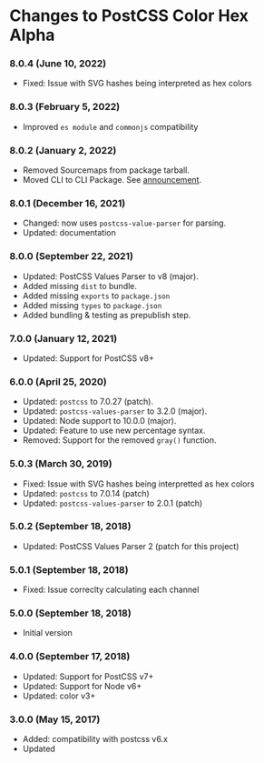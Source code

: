 # Changes to PostCSS Color Hex Alpha

### 8.0.4 (June 10, 2022)

- Fixed: Issue with SVG hashes being interpreted as hex colors

### 8.0.3 (February 5, 2022)

- Improved `es module` and `commonjs` compatibility

### 8.0.2 (January 2, 2022)

- Removed Sourcemaps from package tarball.
- Moved CLI to CLI Package. See [announcement](https://github.com/csstools/postcss-plugins/discussions/121).

### 8.0.1 (December 16, 2021)

- Changed: now uses `postcss-value-parser` for parsing.
- Updated: documentation

### 8.0.0 (September 22, 2021)

- Updated: PostCSS Values Parser to v8 (major).
- Added missing `dist` to bundle.
- Added missing `exports` to `package.json`
- Added missing `types` to `package.json`
- Added bundling & testing as prepublish step.

### 7.0.0 (January 12, 2021)

- Updated: Support for PostCSS v8+

### 6.0.0 (April 25, 2020)

- Updated: `postcss` to 7.0.27 (patch).
- Updated: `postcss-values-parser` to 3.2.0 (major).
- Updated: Node support to 10.0.0 (major).
- Updated: Feature to use new percentage syntax.
- Removed: Support for the removed `gray()` function.

### 5.0.3 (March 30, 2019)

- Fixed: Issue with SVG hashes being interpretted as hex colors
- Updated: `postcss` to 7.0.14 (patch)
- Updated: `postcss-values-parser` to 2.0.1 (patch)

### 5.0.2 (September 18, 2018)

- Updated: PostCSS Values Parser 2 (patch for this project)

### 5.0.1 (September 18, 2018)

- Fixed: Issue correclty calculating each channel

### 5.0.0 (September 18, 2018)

- Initial version

### 4.0.0 (September 17, 2018)

- Updated: Support for PostCSS v7+
- Updated: Support for Node v6+
- Updated: color v3+

### 3.0.0 (May 15, 2017)

- Added: compatibility with postcss v6.x
- Updated 